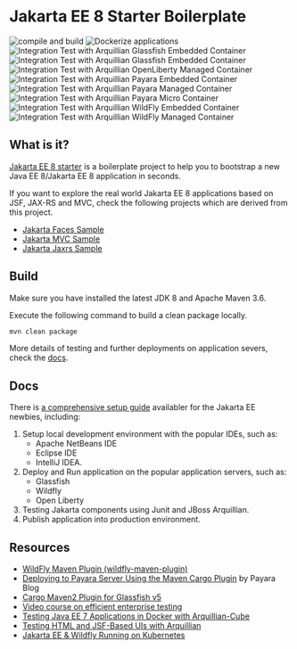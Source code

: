 #  Jakarta EE 8 Starter Boilerplate 

![compile and build](https://github.com/hantsy/jakartaee8-starter/workflows/build/badge.svg)
![Dockerize applications](https://github.com/hantsy/jakartaee8-starter/workflows/dockerize/badge.svg)
![Integration Test with Arquillian Glassfish Embedded Container](https://github.com/hantsy/jakartaee8-starter/workflows/it-with-arq-glassfish-embedded/badge.svg)
![Integration Test with Arquillian Glassfish Embedded Container](https://github.com/hantsy/jakartaee8-starter/workflows/it-with-arq-glassfish-managed/badge.svg)
![Integration Test with Arquillian OpenLiberty Managed Container](https://github.com/hantsy/jakartaee8-starter/workflows/it-with-arq-liberty-managed/badge.svg)
![Integration Test with Arquillian Payara Embedded Container](https://github.com/hantsy/jakartaee8-starter/workflows/it-with-arq-payara-embedded/badge.svg)
![Integration Test with Arquillian Payara Managed Container](https://github.com/hantsy/jakartaee8-starter/workflows/it-with-arq-payara-managed/badge.svg)
![Integration Test with Arquillian Payara Micro Container](https://github.com/hantsy/jakartaee8-starter/workflows/it-with-arq-payara-micro/badge.svg)
![Integration Test with Arquillian WildFly Embedded Container](https://github.com/hantsy/jakartaee8-starter/workflows/it-with-arq-wildfly-embedded/badge.svg)
![Integration Test with Arquillian WildFly Managed Container](https://github.com/hantsy/jakartaee8-starter/workflows/it-with-arq-wildfly-managed/badge.svg)


## What is it?

 [Jakarta EE 8 starter](https://github.com/hantsy/jakartaee8-starter) is a boilerplate project to help you to bootstrap a new  Java EE 8/Jakarta EE 8 application in seconds.

If you want to explore the real world Jakarta EE 8 applications based on JSF, JAX-RS and MVC, check the following projects which are derived from this project.

* [Jakarta Faces Sample](https://github.com/hantsy/jakartaee-faces-sample)
* [Jakarta MVC  Sample](https://github.com/hantsy/jakartaee-mvc-sample)
* [Jakarta Jaxrs  Sample](https://github.com/hantsy/jakartaee-jaxrs-sample)


## Build

Make sure you have installed the latest JDK 8 and Apache Maven 3.6.

Execute the following command to build a clean package locally.

```bash
mvn clean package
```
More details of testing and further deployments on application severs, check the [docs](./docs/README.md).

## Docs

There is  [a comprehensive setup guide](./docs/README.md) availabler for the Jakarta EE newbies, including:

1. Setup local development environment with the popular IDEs, such as:
   * Apache NetBeans IDE
   * Eclipse IDE
   * IntelliJ IDEA.
2. Deploy and Run application on the popular application servers, such as:
   * Glassfish
   * Wildfly
   * Open Liberty
3. Testing Jakarta components using Junit and JBoss Arquillian.
4. Publish application into production environment.


## Resources 

* [WildFly Maven Plugin (wildfly-maven-plugin)](https://docs.jboss.org/wildfly/plugins/maven/latest/index.html)
* [Deploying to Payara Server Using the Maven Cargo Plugin](https://blog.payara.fish/deploying-to-payara-server-using-the-maven-cargo-plugin)  by Payara Blog
* [Cargo Maven2 Plugin for Glassfish v5](https://codehaus-cargo.github.io/cargo/GlassFish+5.x.html)
* [Video course on efficient enterprise testing](https://blog.sebastian-daschner.com/entries/efficient-testing-video-course)
* [Testing Java EE 7 Applications in Docker with Arquillian-Cube](https://blogs.oracle.com/developers/testing-java-ee-7-applications-in-docker-with-arquillian-cube)
* [Testing HTML and JSF-Based UIs with Arquillian](https://blogs.oracle.com/javamagazine/testing-html-and-jsf-based-uis-with-arquillian)
* [Jakarta EE & Wildfly Running on Kubernetes](https://dzone.com/articles/jakarta-ee-amp-wildfly-running-on-kubernetes#)

